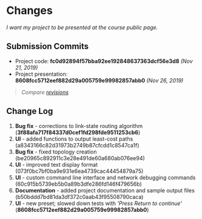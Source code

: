 #  Changes

_I want my project to be presented at the course public page._



## Submission Commits

* Project code: **fc0d92894f57bba92ee192848637363dcf56e3d8** _(Nov 21, 2019)_
* Project presentation: **8608fcc5712eef882d29a005759e99982857abb0** _(Nov 26, 2019)_

> _Compare [revisions](https://csil-git1.cs.surrey.sfu.ca/471-project-6/sdn-routing/compare/fc0d92894f57bba92ee192848637363dcf56e3d8...8608fcc5712eef882d29a005759e99982857abb0)_



## Change Log

1. **Bug fix** - corrections to link-state routing algorithm (**3f88afa717f84337d0cef1fd298fde9511253cb6**)
1. **UI** - added functions to output least-cost paths (a8343166c82d31973b2749b87cfcdd1c8547ca1f)
1. **Bug fix** - fixed topology creation (be20965c892911c3e28e491de60a680ab076ee94)
1. **UI** - improved text display format (073f0bc7bf0ba9e931e6ea4739cac44454879a75)
1. **UI** - custom command line interface and network debugging commands (60c915b5739eb5b0a89b3dfe286fd146f479656b)
1. **Documentation** - added project documentation and sample output files (b50bddd7bd81da3df372c0aab43f95508790caca)
1. **UI** - new preset; slowed down tests with _'Press Return to continue'_ (**8608fcc5712eef882d29a005759e99982857abb0**)
